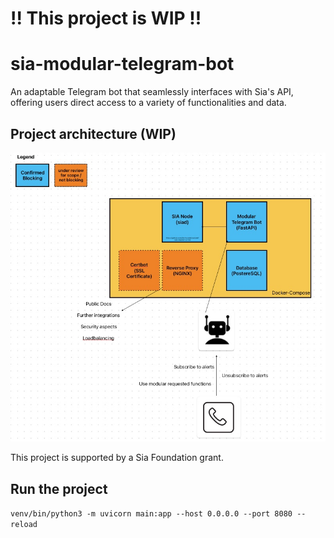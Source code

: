 # !! This project is WIP !!

# sia-modular-telegram-bot
An adaptable Telegram bot that seamlessly interfaces with Sia's API, offering users direct access to a variety of functionalities and data.

## Project architecture (WIP)
![Project Architecture](misc/architecture.jpg)


This project is supported by a Sia Foundation grant.


## Run the project

`venv/bin/python3 -m uvicorn main:app --host 0.0.0.0 --port 8080 --reload`
